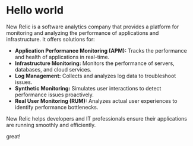 # Hello world

New Relic is a software analytics company that provides a platform for monitoring and analyzing the performance of applications and infrastructure. It offers solutions for:

* **Application Performance Monitoring (APM):** Tracks the performance and health of applications in real-time.
* **Infrastructure Monitoring:** Monitors the performance of servers, databases, and cloud services.
* **Log Management:** Collects and analyzes log data to troubleshoot issues.
* **Synthetic Monitoring:** Simulates user interactions to detect performance issues proactively.
* **Real User Monitoring (RUM):** Analyzes actual user experiences to identify performance bottlenecks.

New Relic helps developers and IT professionals ensure their applications are running smoothly and efficiently.

great!
